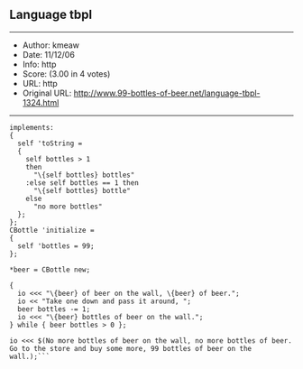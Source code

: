 
## Language tbpl ##
---
- Author: kmeaw
- Date: 11/12/06
- Info: http
- Score:  (3.00 in 4 votes)
- URL: http
- Original URL: http://www.99-bottles-of-beer.net/language-tbpl-1324.html
---

```*CBottle = CClass new
implements:
{
  self 'toString =
  {
    self bottles > 1
    then
      "\{self bottles} bottles"
    :else self bottles == 1 then
      "\{self bottles} bottle"
    else
      "no more bottles"
  };
};
CBottle 'initialize =
{
  self 'bottles = 99;
};

*beer = CBottle new;

{
  io <<< "\{beer} of beer on the wall, \{beer} of beer.";
  io << "Take one down and pass it around, ";
  beer bottles -= 1;
  io <<< "\{beer} bottles of beer on the wall.";
} while { beer bottles > 0 };

io <<< $(No more bottles of beer on the wall, no more bottles of beer.
Go to the store and buy some more, 99 bottles of beer on the wall.);```